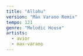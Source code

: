 ```yaml
---
title: "Allahu"
version: "Mäx Varano Remix"
tempo: 121
genre: "Melodic House"
artists:
  - avior
  - max-varano
---
```

